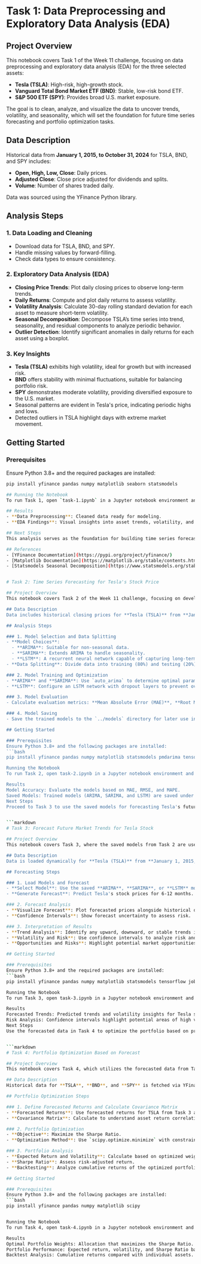 # Task 1: Data Preprocessing and Exploratory Data Analysis (EDA)

## Project Overview
This notebook covers Task 1 of the Week 11 challenge, focusing on data preprocessing and exploratory data analysis (EDA) for the three selected assets:
- **Tesla (TSLA)**: High-risk, high-growth stock.
- **Vanguard Total Bond Market ETF (BND)**: Stable, low-risk bond ETF.
- **S&P 500 ETF (SPY)**: Provides broad U.S. market exposure.

The goal is to clean, analyze, and visualize the data to uncover trends, volatility, and seasonality, which will set the foundation for future time series forecasting and portfolio optimization tasks.

## Data Description
Historical data from **January 1, 2015, to October 31, 2024** for TSLA, BND, and SPY includes:
- **Open, High, Low, Close**: Daily prices.
- **Adjusted Close**: Close price adjusted for dividends and splits.
- **Volume**: Number of shares traded daily.

Data was sourced using the YFinance Python library.

## Analysis Steps

### 1. Data Loading and Cleaning
- Download data for TSLA, BND, and SPY.
- Handle missing values by forward-filling.
- Check data types to ensure consistency.

### 2. Exploratory Data Analysis (EDA)
- **Closing Price Trends**: Plot daily closing prices to observe long-term trends.
- **Daily Returns**: Compute and plot daily returns to assess volatility.
- **Volatility Analysis**: Calculate 30-day rolling standard deviation for each asset to measure short-term volatility.
- **Seasonal Decomposition**: Decompose TSLA’s time series into trend, seasonality, and residual components to analyze periodic behavior.
- **Outlier Detection**: Identify significant anomalies in daily returns for each asset using a boxplot.

### 3. Key Insights
- **Tesla (TSLA)** exhibits high volatility, ideal for growth but with increased risk.
- **BND** offers stability with minimal fluctuations, suitable for balancing portfolio risk.
- **SPY** demonstrates moderate volatility, providing diversified exposure to the U.S. market.
- Seasonal patterns are evident in Tesla's price, indicating periodic highs and lows.
- Detected outliers in TSLA highlight days with extreme market movement.

## Getting Started

### Prerequisites
Ensure Python 3.8+ and the required packages are installed:
```bash
pip install yfinance pandas numpy matplotlib seaborn statsmodels

## Running the Notebook
To run Task 1, open `task-1.ipynb` in a Jupyter notebook environment and execute each cell sequentially. This notebook will output visualizations and insights based on the above steps.

## Results
- **Data Preprocessing**: Cleaned data ready for modeling.
- **EDA Findings**: Visual insights into asset trends, volatility, and seasonality.

## Next Steps
This analysis serves as the foundation for building time series forecasting models in Task 2. These models will help predict future values and enhance portfolio management.

## References
- [YFinance Documentation](https://pypi.org/project/yfinance/)
- [Matplotlib Documentation](https://matplotlib.org/stable/contents.html)
- [Statsmodels Seasonal Decomposition](https://www.statsmodels.org/stable/generated/statsmodels.tsa.seasonal.seasonal_decompose.html)


# Task 2: Time Series Forecasting for Tesla's Stock Price

## Project Overview
This notebook covers Task 2 of the Week 11 challenge, focusing on developing time series forecasting models to predict Tesla's future stock prices. Models such as **ARIMA**, **SARIMA**, and **LSTM** are used to create and evaluate forecasts.

## Data Description
Data includes historical closing prices for **Tesla (TSLA)** from **January 1, 2015, to October 31, 2024**, obtained using the YFinance Python library.

## Analysis Steps

### 1. Model Selection and Data Splitting
- **Model Choices**:
  - **ARIMA**: Suitable for non-seasonal data.
  - **SARIMA**: Extends ARIMA to handle seasonality.
  - **LSTM**: A recurrent neural network capable of capturing long-term dependencies.
- **Data Splitting**: Divide data into training (80%) and testing (20%) sets.

### 2. Model Training and Optimization
- **ARIMA** and **SARIMA**: Use `auto_arima` to determine optimal parameters.
- **LSTM**: Configure an LSTM network with dropout layers to prevent overfitting.

### 3. Model Evaluation
- Calculate evaluation metrics: **Mean Absolute Error (MAE)**, **Root Mean Squared Error (RMSE)**, and **Mean Absolute Percentage Error (MAPE)**.

### 4. Model Saving
- Save the trained models to the `../models` directory for later use in Task 3.

## Getting Started

### Prerequisites
Ensure Python 3.8+ and the following packages are installed:
```bash
pip install yfinance pandas numpy matplotlib statsmodels pmdarima tensorflow joblib

Running the Notebook
To run Task 2, open task-2.ipynb in a Jupyter notebook environment and execute each cell sequentially.

Results
Model Accuracy: Evaluate the models based on MAE, RMSE, and MAPE.
Saved Models: Trained models (ARIMA, SARIMA, and LSTM) are saved under ../models.
Next Steps
Proceed to Task 3 to use the saved models for forecasting Tesla's future stock prices.


```markdown
# Task 3: Forecast Future Market Trends for Tesla Stock

## Project Overview
This notebook covers Task 3, where the saved models from Task 2 are used to generate forecasts for Tesla's stock price over the next 6-12 months. This helps in analyzing future trends, potential risks, and volatility.

## Data Description
Data is loaded dynamically for **Tesla (TSLA)** from **January 1, 2015, to October 31, 2024** via YFinance, and forecasts are generated for an additional 6-12 months.

## Forecasting Steps

### 1. Load Models and Forecast
- **Select Model**: Use the saved **ARIMA**, **SARIMA**, or **LSTM** model from Task 2.
- **Generate Forecast**: Predict Tesla's stock prices for 6-12 months.

### 2. Forecast Analysis
- **Visualize Forecast**: Plot forecasted prices alongside historical data.
- **Confidence Intervals**: Show forecast uncertainty to assess risk.

### 3. Interpretation of Results
- **Trend Analysis**: Identify any upward, downward, or stable trends in the forecast.
- **Volatility and Risk**: Use confidence intervals to analyze risk and volatility.
- **Opportunities and Risks**: Highlight potential market opportunities and risks based on the forecast.

## Getting Started

### Prerequisites
Ensure Python 3.8+ and the required packages are installed:
```bash
pip install yfinance pandas numpy matplotlib statsmodels tensorflow joblib

Running the Notebook
To run Task 3, open task-3.ipynb in a Jupyter notebook environment and execute each cell.

Results
Forecasted Trends: Predicted trends and volatility insights for Tesla stock prices.
Risk Analysis: Confidence intervals highlight potential areas of high volatility.
Next Steps
Use the forecasted data in Task 4 to optimize the portfolio based on predicted trends.


```markdown
# Task 4: Portfolio Optimization Based on Forecast

## Project Overview
This notebook covers Task 4, which utilizes the forecasted data from Task 3 to optimize a portfolio containing **Tesla (TSLA)**, **Vanguard Total Bond Market ETF (BND)**, and **S&P 500 ETF (SPY)**. The objective is to adjust asset allocations to maximize returns and minimize risks based on forecasted trends.

## Data Description
Historical data for **TSLA**, **BND**, and **SPY** is fetched via YFinance, covering **January 1, 2015, to October 31, 2024**. Forecasted returns from Task 3 are used as expected returns.

## Portfolio Optimization Steps

### 1. Define Forecasted Returns and Calculate Covariance Matrix
- **Forecasted Returns**: Use forecasted returns for TSLA from Task 3 and approximate returns for BND and SPY.
- **Covariance Matrix**: Calculate to understand asset return correlations.

### 2. Portfolio Optimization
- **Objective**: Maximize the Sharpe Ratio.
- **Optimization Method**: Use `scipy.optimize.minimize` with constraints and bounds to find optimal portfolio weights.

### 3. Portfolio Analysis
- **Expected Return and Volatility**: Calculate based on optimized weights.
- **Sharpe Ratio**: Assess risk-adjusted return.
- **Backtesting**: Analyze cumulative returns of the optimized portfolio vs. individual assets.

## Getting Started

### Prerequisites
Ensure Python 3.8+ and the following packages are installed:
```bash
pip install yfinance pandas numpy matplotlib scipy


Running the Notebook
To run Task 4, open task-4.ipynb in a Jupyter notebook environment and execute each cell.

Results
Optimal Portfolio Weights: Allocation that maximizes the Sharpe Ratio.
Portfolio Performance: Expected return, volatility, and Sharpe Ratio based on optimized weights.
Backtest Analysis: Cumulative returns compared with individual assets.
